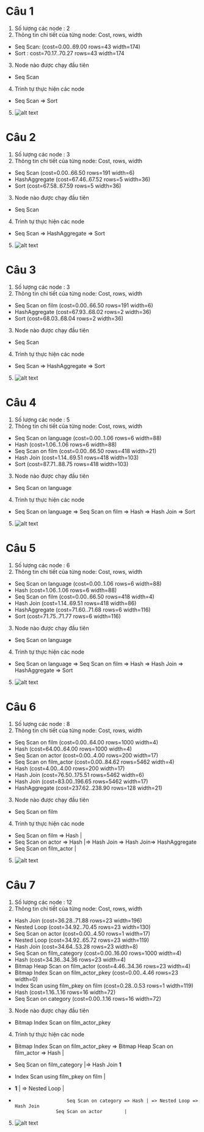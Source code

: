 # Câu 1
1. Số lượng các node : 2
2. Thông tin chi tiết của từng node: Cost, rows, width
- Seq Scan: (cost=0.00..69.00 rows=43 width=174)
- Sort : cost=70.17..70.27 rows=43 width=174
3. Node nào được chạy đầu tiên
- Seq Scan
4. Trình tự thực hiện các node
- Seq Scan => Sort
	
5. ![alt text](https://github.com/chalkybug/SQL-Tunning/blob/master/Bai1/1%20(7).png)

# Câu 2
1. Số lượng các node : 3
2. Thông tin chi tiết của từng node: Cost, rows, width
- Seq Scan (cost=0.00..66.50 rows=191 width=6)
- HashAggregate  (cost=67.46..67.52 rows=5 width=36)
- Sort  (cost=67.58..67.59 rows=5 width=36)
3. Node nào được chạy đầu tiên
- Seq Scan
4. Trình tự thực hiện các node
- Seq Scan => HashAggregate => Sort
	
5. ![alt text](https://github.com/chalkybug/SQL-Tunning/blob/master/Bai1/1%20(1).png)

# Câu 3
1. Số lượng các node : 3
2. Thông tin chi tiết của từng node: Cost, rows, width
- Seq Scan on film  (cost=0.00..66.50 rows=191 width=6)
- HashAggregate  (cost=67.93..68.02 rows=2 width=36)
- Sort  (cost=68.03..68.04 rows=2 width=36)
3. Node nào được chạy đầu tiên
- Seq Scan
4. Trình tự thực hiện các node
- Seq Scan => HashAggregate => Sort
	
5. ![alt text](https://github.com/chalkybug/SQL-Tunning/blob/master/Bai1/1%20(2).png)

# Câu 4
1. Số lượng các node : 5
2. Thông tin chi tiết của từng node: Cost, rows, width
- Seq Scan on language  (cost=0.00..1.06 rows=6 width=88)
- Hash  (cost=1.06..1.06 rows=6 width=88)
- Seq Scan on film  (cost=0.00..66.50 rows=418 width=21)
- Hash Join  (cost=1.14..69.51 rows=418 width=103)
- Sort  (cost=87.71..88.75 rows=418 width=103)
3. Node nào được chạy đầu tiên
- Seq Scan on language
4. Trình tự thực hiện các node
- Seq Scan on language => Seq Scan on film => Hash =>  Hash Join => Sort
	
5. ![alt text](https://github.com/chalkybug/SQL-Tunning/blob/master/Bai1/1%20(3).png)


# Câu 5
1. Số lượng các node : 6
2. Thông tin chi tiết của từng node: Cost, rows, width
- Seq Scan on language  (cost=0.00..1.06 rows=6 width=88)
- Hash  (cost=1.06..1.06 rows=6 width=88)
- Seq Scan on film  (cost=0.00..66.50 rows=418 width=4)
- Hash Join  (cost=1.14..69.51 rows=418 width=86)
- HashAggregate  (cost=71.60..71.68 rows=6 width=116)
- Sort  (cost=71.75..71.77 rows=6 width=116)
3. Node nào được chạy đầu tiên
- Seq Scan on language
4. Trình tự thực hiện các node
- Seq Scan on language => Seq Scan on film => Hash =>  Hash Join => HashAggregate => Sort
	
5. ![alt text](https://github.com/chalkybug/SQL-Tunning/blob/master/Bai1/1%20(4).png)

# Câu 6
1. Số lượng các node : 8
2. Thông tin chi tiết của từng node: Cost, rows, width
- Seq Scan on film  (cost=0.00..64.00 rows=1000 width=4)
- Hash  (cost=64.00..64.00 rows=1000 width=4)
- Seq Scan on actor  (cost=0.00..4.00 rows=200 width=17)
- Seq Scan on film_actor  (cost=0.00..84.62 rows=5462 width=4)
- Hash  (cost=4.00..4.00 rows=200 width=17)
- Hash Join  (cost=76.50..175.51 rows=5462 width=6)
- Hash Join  (cost=83.00..196.65 rows=5462 width=17)
- HashAggregate  (cost=237.62..238.90 rows=128 width=21)
3. Node nào được chạy đầu tiên
- Seq Scan on film
4. Trình tự thực hiện các node
- Seq Scan on film => Hash  |
- Seq Scan on actor => Hash |=> Hash Join => Hash Join=> HashAggregate
- Seq Scan on film_actor    |
5. ![alt text](https://github.com/chalkybug/SQL-Tunning/blob/master/Bai1/1%20(5).png)

# Câu 7
1. Số lượng các node : 12
2. Thông tin chi tiết của từng node: Cost, rows, width
- Hash Join  (cost=36.28..71.88 rows=23 width=196)
- Nested Loop  (cost=34.92..70.45 rows=23 width=130)
- Seq Scan on actor  (cost=0.00..4.50 rows=1 width=17)
- Nested Loop  (cost=34.92..65.72 rows=23 width=119)
- Hash Join  (cost=34.64..53.28 rows=23 width=8)
- Seq Scan on film_category  (cost=0.00..16.00 rows=1000 width=4)
- Hash  (cost=34.36..34.36 rows=23 width=4)
- Bitmap Heap Scan on film_actor  (cost=4.46..34.36 rows=23 width=4)
- Bitmap Index Scan on film_actor_pkey  (cost=0.00..4.46 rows=23 width=0)
- Index Scan using film_pkey on film  (cost=0.28..0.53 rows=1 width=119)   
- Hash  (cost=1.16..1.16 rows=16 width=72)
- Seq Scan on category  (cost=0.00..1.16 rows=16 width=72)

3. Node nào được chạy đầu tiên
-  Bitmap Index Scan on film_actor_pkey
4. Trình tự thực hiện các node
- Bitmap Index Scan on film_actor_pkey =>  Bitmap Heap Scan on film_actor => Hash  |
- Seq Scan on film_category                                                        |=> Hash Join **1**

- Index Scan using film_pkey on film |
- **1**				     | => Nested Loop                 |
- 				         Seq Scan on category => Hash | => Nested Loop => Hash Join 
					 Seq Scan on actor 	      |
5. ![alt text](https://github.com/chalkybug/SQL-Tunning/blob/master/Bai1/1%20(6).png)
